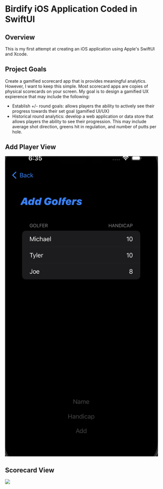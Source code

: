# Birdify iOS Application Coded in SwiftUI

## Overview
This is my first attempt at creating an iOS application using Apple's SwiftUI and Xcode. 

## Project Goals
Create a gamified scorecard app that is provides meaningful analytics. However, I want to keep this simple. Most scorecard apps are copies of physical scorecards on your screen. My goal is to design a gamified UX expierence that may include the following:
 * Establish +/- round goals: allows players the ability to actively see their progress towards their set goal (gamified UI/UX)
* Historical round analytics: develop a web application or data store that allows players the ability to see their progression. This may include average shot direction, greens hit in regulation, and number of putts per hole.


## Add Player View
<img src="/images/addGolfer.png">

## Scorecard View
<img src="/images.scoreCard.png">

